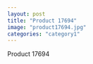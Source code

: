 ```yaml
---
layout: post
title: "Product 17694"
image: "product17694.jpg"
categories: "category1"
---
```

Product 17694
